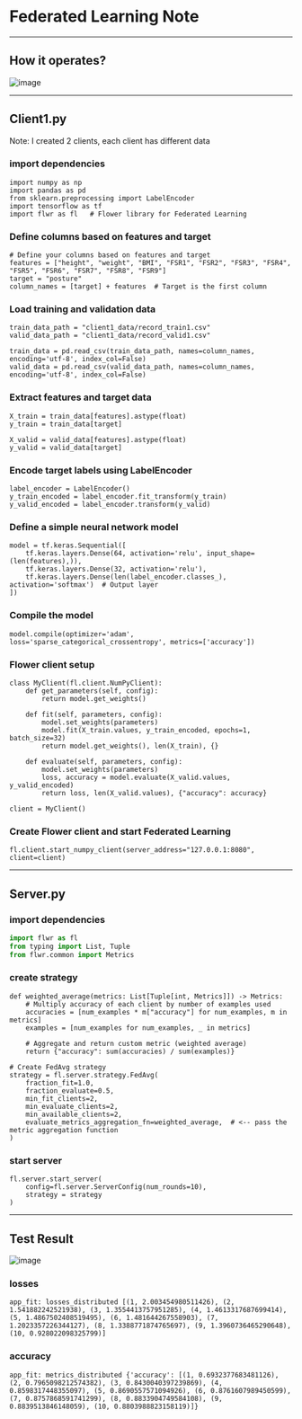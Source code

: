 # Federated Learning Note
---
## How it operates?
![image](https://github.com/Wilbur0912/sitting_posture_detection_federated_learning/assets/89004015/2709ebb6-d456-4f8a-8fe0-1613fe08efd7)


---
## Client1.py
Note: I created 2 clients, each client has different data

### import dependencies
```python=
import numpy as np
import pandas as pd
from sklearn.preprocessing import LabelEncoder
import tensorflow as tf
import flwr as fl   # Flower library for Federated Learning
```

### Define columns based on features and target
```python=
# Define your columns based on features and target
features = ["height", "weight", "BMI", "FSR1", "FSR2", "FSR3", "FSR4", "FSR5", "FSR6", "FSR7", "FSR8", "FSR9"]
target = "posture"
column_names = [target] + features  # Target is the first column
```
### Load training and validation data
```python=
train_data_path = "client1_data/record_train1.csv"
valid_data_path = "client1_data/record_valid1.csv"

train_data = pd.read_csv(train_data_path, names=column_names, encoding='utf-8', index_col=False)
valid_data = pd.read_csv(valid_data_path, names=column_names, encoding='utf-8', index_col=False)
```

### Extract features and target data
```python=
X_train = train_data[features].astype(float)
y_train = train_data[target]

X_valid = valid_data[features].astype(float)
y_valid = valid_data[target]
```
### Encode target labels using LabelEncoder
```python=
label_encoder = LabelEncoder()
y_train_encoded = label_encoder.fit_transform(y_train)
y_valid_encoded = label_encoder.transform(y_valid)
```
### Define a simple neural network model
```python=
model = tf.keras.Sequential([
    tf.keras.layers.Dense(64, activation='relu', input_shape=(len(features),)),
    tf.keras.layers.Dense(32, activation='relu'),
    tf.keras.layers.Dense(len(label_encoder.classes_), activation='softmax')  # Output layer
])
```
### Compile the model
```python=
model.compile(optimizer='adam', loss='sparse_categorical_crossentropy', metrics=['accuracy'])
```
### Flower client setup
```python=
class MyClient(fl.client.NumPyClient):
    def get_parameters(self, config):
        return model.get_weights()

    def fit(self, parameters, config):  
        model.set_weights(parameters)
        model.fit(X_train.values, y_train_encoded, epochs=1, batch_size=32)
        return model.get_weights(), len(X_train), {}

    def evaluate(self, parameters, config): 
        model.set_weights(parameters)
        loss, accuracy = model.evaluate(X_valid.values, y_valid_encoded)
        return loss, len(X_valid.values), {"accuracy": accuracy}
    
client = MyClient()
```
### Create Flower client and start Federated Learning
```python=
fl.client.start_numpy_client(server_address="127.0.0.1:8080", client=client) 
```
---
## Server.py
### import dependencies
```python =
import flwr as fl
from typing import List, Tuple
from flwr.common import Metrics
```

### create strategy
```python=
def weighted_average(metrics: List[Tuple[int, Metrics]]) -> Metrics:
    # Multiply accuracy of each client by number of examples used
    accuracies = [num_examples * m["accuracy"] for num_examples, m in metrics]
    examples = [num_examples for num_examples, _ in metrics]

    # Aggregate and return custom metric (weighted average)
    return {"accuracy": sum(accuracies) / sum(examples)}

# Create FedAvg strategy
strategy = fl.server.strategy.FedAvg(
    fraction_fit=1.0,
    fraction_evaluate=0.5,
    min_fit_clients=2,
    min_evaluate_clients=2,
    min_available_clients=2,
    evaluate_metrics_aggregation_fn=weighted_average,  # <-- pass the metric aggregation function
)
```

### start server
```python=
fl.server.start_server(
    config=fl.server.ServerConfig(num_rounds=10),
    strategy = strategy
)
```
---
## Test Result
![image](https://github.com/Wilbur0912/sitting_posture_detection_federated_learning/assets/89004015/dced0b1e-2422-453a-a557-90e17101295d)
### losses
```
app_fit: losses_distributed [(1, 2.003454980511426), (2, 1.541882242521938), (3, 1.3554413757951285), (4, 1.4613317687699414), (5, 1.4867502408519495), (6, 1.481644267558903), (7, 1.2023357226344127), (8, 1.3388771874765697), (9, 1.3960736465290648), (10, 0.928022098325799)]
```
### accuracy
```
app_fit: metrics_distributed {'accuracy': [(1, 0.6932377683481126), (2, 0.7965098212574382), (3, 0.8430040397239869), (4, 0.8598317448355097), (5, 0.8690557571094926), (6, 0.8761607989450599), (7, 0.8757868591741299), (8, 0.8833904749584108), (9, 0.8839513846148059), (10, 0.8803988823158119)]}
```
